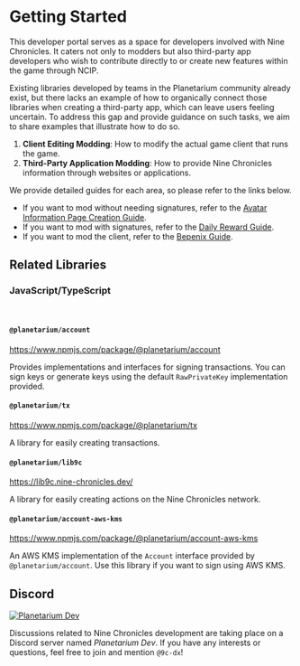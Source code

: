 # Getting Started

This developer portal serves as a space for developers involved with Nine Chronicles. It caters not only to modders but also third-party app developers who wish to contribute directly to or create new features within the game through NCIP.

Existing libraries developed by teams in the Planetarium community already exist, but there lacks an example of how to organically connect those libraries when creating a third-party app, which can leave users feeling uncertain. To address this gap and provide guidance on such tasks, we aim to share examples that illustrate how to do so.

1. **Client Editing Modding**: How to modify the actual game client that runs the game.
2. **Third-Party Application Modding**: How to provide Nine Chronicles information through websites or applications.

We provide detailed guides for each area, so please refer to the links below.

- If you want to mod without needing signatures, refer to the [Avatar Information Page Creation Guide](./guide/avatar-information-dapp-guide.md).
- If you want to mod with signatures, refer to the [Daily Reward Guide](./guide/daily-reward-dapp.md).
- If you want to mod the client, refer to the [Bepenix Guide](./guide/bepinex-guide.md).

## Related Libraries
### JavaScript/TypeScript

<br/>

#### `@planetarium/account`

https://www.npmjs.com/package/@planetarium/account

Provides implementations and interfaces for signing transactions. You can sign keys or generate keys using the default `RawPrivateKey` implementation provided.

#### `@planetarium/tx`

https://www.npmjs.com/package/@planetarium/tx

A library for easily creating transactions.

#### `@planetarium/lib9c`

https://lib9c.nine-chronicles.dev/

A library for easily creating actions on the Nine Chronicles network.

#### `@planetarium/account-aws-kms`

https://www.npmjs.com/package/@planetarium/account-aws-kms

An AWS KMS implementation of the `Account` interface provided by `@planetarium/account`. Use this library if you want to sign using AWS KMS.

## Discord

[![Planetarium Dev][planetarium-dev-badge]][planetarium-dev-invite-link]

Discussions related to Nine Chronicles development are taking place on a Discord server named *Planetarium Dev*. If you have any interests or questions, feel free to join and mention `@9c-dx`!

[planetarium-dev-badge]: https://img.shields.io/discord/928926944937013338?color=6278DA&label=Planetarium-dev&logo=discord&logoColor=white
[planetarium-dev-invite-link]: https://discord.com/invite/RYJDyFRYY7
